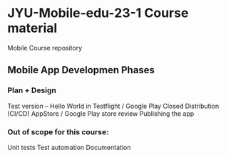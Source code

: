# JYU-Mobile-edu-23-1 Course material
Mobile Course repository
## Mobile App Developmen Phases
### Plan + Design 
Test version – Hello World in Testflight / Google Play Closed Distribution
(CI/CD)
AppStore / Google Play store review
Publishing the app

### Out of scope for this course:
Unit tests
Test automation
Documentation

